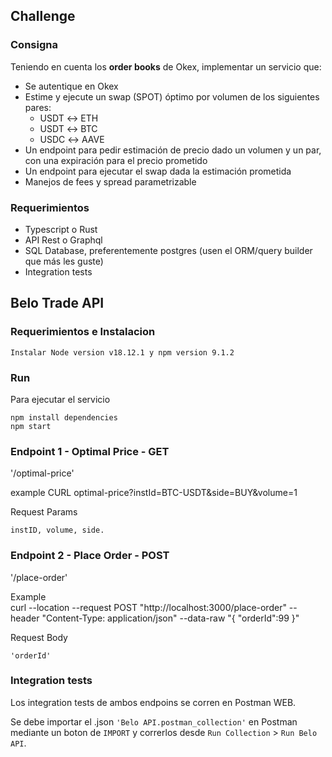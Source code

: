 ## Challenge
### Consigna

Teniendo en cuenta los **order books** de Okex, implementar un servicio que:

- Se autentique en Okex
- Estime y ejecute un swap (SPOT) óptimo por volumen de los siguientes pares:
  - USDT ↔ ETH
  - USDT ↔ BTC
  - USDC ↔ AAVE
- Un endpoint para pedir estimación de precio dado un volumen y un par, con una expiración para el precio prometido
- Un endpoint para ejecutar el swap dada la estimación prometida
- Manejos de fees y spread parametrizable

### Requerimientos

- Typescript o Rust
- API Rest o Graphql
- SQL Database, preferentemente postgres (usen el ORM/query builder que más les guste)
- Integration tests


## Belo Trade API

### Requerimientos e Instalacion
    Instalar Node version v18.12.1 y npm version 9.1.2

### Run

Para ejecutar el servicio

    npm install dependencies
    npm start

### Endpoint 1 - Optimal Price  - GET 
'/optimal-price'

example CURL optimal-price?instId=BTC-USDT&side=BUY&volume=1

Request Params

    instID, volume, side.

### Endpoint 2 - Place Order  - POST 
'/place-order'

Example  
    curl --location --request POST "http://localhost:3000/place-order" --header "Content-Type: application/json" --data-raw "{
    \"orderId\":99
}"

Request Body

    'orderId'


### Integration tests

Los integration tests de ambos endpoins se corren en Postman WEB. 

Se debe importar el .json `'Belo API.postman_collection'` en Postman mediante un boton de `IMPORT` y correrlos desde `Run Collection` > `Run Belo API`.



